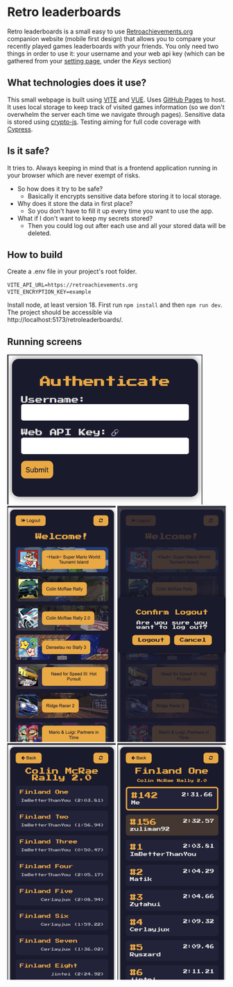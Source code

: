 # Retro leaderboards

Retro leaderboards is a small easy to use [Retroachievements.org](https://retroachievements.org) companion website (mobile first design) that allows you to compare your recently played games leaderboards with your friends.
You only need two things in order to use it: your username and your web api key (which can be gathered from your [setting page](https://retroachievements.org/settings), under the _Keys_ section)

## What technologies does it use?

This small webpage is built using [VITE](https://vite.dev) and [VUE](https://vuejs.org). Uses [GitHub Pages](https://pages.github.com) to host.
It uses local storage to keep track of visited games information (so we don't overwhelm the server each time we navigate through pages).
Sensitive data is stored using [crypto-js](https://www.npmjs.com/package/crypto-js). Testing aiming for full code coverage with [Cypress](https://www.cypress.io).

## Is it safe?

It tries to. Always keeping in mind that is a frontend application running in your browser which are never exempt of risks.

- So how does it try to be safe?
  - Basically it encrypts sensitive data before storing it to local storage.
- Why does it store the data in first place?
  - So you don't have to fill it up every time you want to use the app.
- What if I don't want to keep my secrets stored?
  - Then you could log out after each use and all your stored data will be deleted.

## How to build

Create a .env file in your project's root folder.
```.env
VITE_API_URL=https://retroachievements.org
VITE_ENCRYPTION_KEY=example
```

Install node, at least version 18. First run `npm install` and then `npm run dev`.
The project should be accessible via http://localhost:5173/retroleaderboards/.

## Running screens
<img src="public/login.png" width="450" alt="Login"/>
<img src="public/recently_played_games_list.png" width="250" alt="Recently played games list"/> <img src="public/logout.png" width="250" alt="Logout"/>
<img src="public/game_leaderboards.png" width="250" alt="Game leaderboards"/> <img src="public/leaderboard_entries.png" width="250" alt="Leaderboard entries"/>
